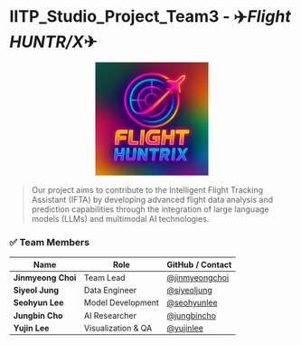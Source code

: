 # IITP_Studio_Project_Team3 - ✈️***Flight HUNTR/X***✈

<p align="center">
  <img src="images/Team3_logo.png" alt="Team Logo" width="200"/>
</p>

> Our project aims to contribute to the Intelligent Flight Tracking Assistant (IFTA) by developing advanced flight data analysis and prediction capabilities through the integration of large language models (LLMs) and multimodal AI technologies.  

### ✅ Team Members
| Name               | Role                              | GitHub / Contact    |
| ------------------ | --------------------------------- | ------------------- |
| **Jinmyeong Choi** | Team Lead                         | [@jinmyeongchoi](#) |
| **Siyeol Jung**    | Data Engineer                     | [@siyeoljung](#)    |
| **Seohyun Lee**    |  Model Development                | [@seohyunlee](#)    |
| **Jungbin Cho**    | AI Researcher                     | [@jungbincho](#)    |
| **Yujin Lee**      | Visualization & QA                | [@yujinlee](#)      |